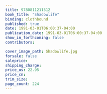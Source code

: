 ```yaml
---
title: 9780811211512
book_title: "Shadowlife"
binding: clothbound
published: true
date: 1991-03-01T06:00:37-04:00
publication_date: 1991-03-01T06:00:37-04:00
show_in_forthcoming: false
contributors:

cover_image_path: Shadowlife.jpg
forsale: false
saleprice:
shipping_charge:
price_us: 22.95
price_cn:
trim_size:
page_count: 224
---
```


